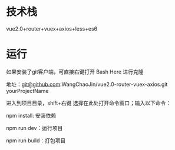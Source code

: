 
# 技术栈
vue2.0+router+vuex+axios+less+es6

# 运行
如果安装了git客户端，可直接右键打开 Bash Here 进行克隆

地址：git@github.com:WangChaoJin/vue2.0-router-vuex-axios.git yourProjectName

进入到项目目录，shift+右键 选择在此处打开命令窗口；输入以下命令：

npm install: 安装依赖

npm run dev：运行项目

npm run build：打包项目

